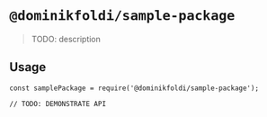 # `@dominikfoldi/sample-package`

> TODO: description

## Usage

```
const samplePackage = require('@dominikfoldi/sample-package');

// TODO: DEMONSTRATE API
```
